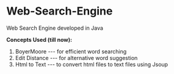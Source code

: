 # Web-Search-Engine
Web Search Engine developed in Java

**Concepts Used (till now):**<br/>
1) BoyerMoore --- for efficient word searching
2) Edit Distance --- for alternative word suggestion
3) Html to Text --- to convert html files to text files using Jsoup
